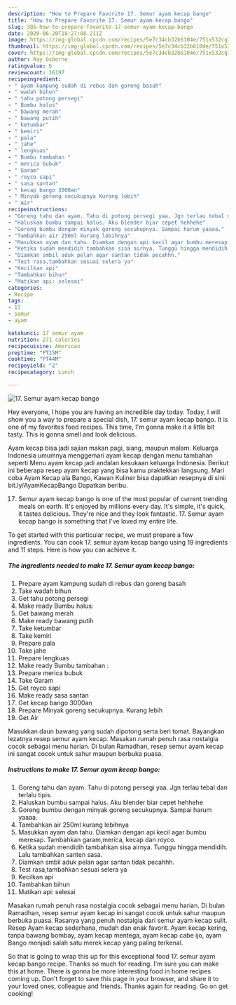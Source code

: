 ```yaml
---
description: "How to Prepare Favorite 17. Semur ayam kecap bango"
title: "How to Prepare Favorite 17. Semur ayam kecap bango"
slug: 385-how-to-prepare-favorite-17-semur-ayam-kecap-bango
date: 2020-06-20T18:27:08.211Z
image: https://img-global.cpcdn.com/recipes/5e7c34cb32b6104e/751x532cq70/17-semur-ayam-kecap-bango-foto-resep-utama.jpg
thumbnail: https://img-global.cpcdn.com/recipes/5e7c34cb32b6104e/751x532cq70/17-semur-ayam-kecap-bango-foto-resep-utama.jpg
cover: https://img-global.cpcdn.com/recipes/5e7c34cb32b6104e/751x532cq70/17-semur-ayam-kecap-bango-foto-resep-utama.jpg
author: Ray Osborne
ratingvalue: 5
reviewcount: 16197
recipeingredient:
- " ayam kampung sudah di rebus dan goreng basah"
- " wadah bihun"
- " tahu potong persegi"
- " Bumbu halus"
- " bawang merah"
- " bawang putih"
- " ketumbar"
- " kemiri"
- " pala"
- " jahe"
- " lengkuas"
- " Bumbu tambahan "
- " merica bubuk"
- " Garam"
- " royco sapi"
- " sasa santan"
- " kecap bango 3000an"
- " Minyak goreng secukupnya Kurang lebih"
- " Air"
recipeinstructions:
- "Goreng tahu dan ayam. Tahu di potong persegi yaa. Jgn terlau tebal dan terlalu tipis."
- "Haluskan bumbu sampai halus. Aku blender biar cepet hehhehe"
- "Goreng bumbu dengan minyak goreng secukupnya. Sampai harum yaaaa."
- "Tambahkan air 250ml kurang lebihnya"
- "Masukkan ayam dan tahu. Diamkan dengan api kecil agar bumbu meresap. Tambahkan garam,merica, kecap dan royco."
- "Ketika sudah mendidih tambahkan sisa airnya. Tunggu hingga mendidih. Lalu tambahkan santen sasa."
- "Diamkan smbil aduk pelan agar santan tidak pecahhh."
- "Test rasa,tambahkan sesuai selera ya"
- "Kecilkan api"
- "Tambahkan bihun"
- "Matikan api: selesai"
categories:
- Recipe
tags:
- 17
- semur
- ayam

katakunci: 17 semur ayam 
nutrition: 271 calories
recipecuisine: American
preptime: "PT15M"
cooktime: "PT44M"
recipeyield: "2"
recipecategory: Lunch

---
```



![17. Semur ayam kecap bango](https://img-global.cpcdn.com/recipes/5e7c34cb32b6104e/751x532cq70/17-semur-ayam-kecap-bango-foto-resep-utama.jpg)

Hey everyone, I hope you are having an incredible day today. Today, I will show you a way to prepare a special dish, 17. semur ayam kecap bango. It is one of my favorites food recipes. This time, I'm gonna make it a little bit tasty. This is gonna smell and look delicious.

Ayam kecap bisa jadi sajian makan pagi, siang, maupun malam. Keluarga Indonesia umumnya menggemari ayam kecap dengan menu tambahan seperti Menu ayam kecap jadi andalan kesukaan keluarga Indonesia. Berikut ini beberapa resep ayam kecap yang bisa kamu praktekkan langsung. Mari coba Ayam Kecap ala Bango, Kawan Kuliner bisa dapatkan resepnya di sini: bit.ly/AyamKecapBango Dapatkan beribu.

17. Semur ayam kecap bango is one of the most popular of current trending meals on earth. It's enjoyed by millions every day. It's simple, it's quick, it tastes delicious. They're nice and they look fantastic. 17. Semur ayam kecap bango is something that I've loved my entire life.


To get started with this particular recipe, we must prepare a few ingredients. You can cook 17. semur ayam kecap bango using 19 ingredients and 11 steps. Here is how you can achieve it.

<!--inarticleads1-->

##### The ingredients needed to make 17. Semur ayam kecap bango:

1. Prepare  ayam kampung sudah di rebus dan goreng basah
1. Take  wadah bihun
1. Get  tahu potong persegi
1. Make ready  Bumbu halus:
1. Get  bawang merah
1. Make ready  bawang putih
1. Take  ketumbar
1. Take  kemiri
1. Prepare  pala
1. Take  jahe
1. Prepare  lengkuas
1. Make ready  Bumbu tambahan :
1. Prepare  merica bubuk
1. Take  Garam
1. Get  royco sapi
1. Make ready  sasa santan
1. Get  kecap bango 3000an
1. Prepare  Minyak goreng secukupnya. Kurang lebih
1. Get  Air


Masukkan daun bawang yang sudah dipotong serta beri tomat. Bayangkan lezatnya resep semur ayam kecap. Masakan rumah penuh rasa nostalgia cocok sebagai menu harian. Di bulan Ramadhan, resep semur ayam kecap ini sangat cocok untuk sahur maupun berbuka puasa. 

<!--inarticleads2-->

##### Instructions to make 17. Semur ayam kecap bango:

1. Goreng tahu dan ayam. Tahu di potong persegi yaa. Jgn terlau tebal dan terlalu tipis.
1. Haluskan bumbu sampai halus. Aku blender biar cepet hehhehe
1. Goreng bumbu dengan minyak goreng secukupnya. Sampai harum yaaaa.
1. Tambahkan air 250ml kurang lebihnya
1. Masukkan ayam dan tahu. Diamkan dengan api kecil agar bumbu meresap. Tambahkan garam,merica, kecap dan royco.
1. Ketika sudah mendidih tambahkan sisa airnya. Tunggu hingga mendidih. Lalu tambahkan santen sasa.
1. Diamkan smbil aduk pelan agar santan tidak pecahhh.
1. Test rasa,tambahkan sesuai selera ya
1. Kecilkan api
1. Tambahkan bihun
1. Matikan api: selesai


Masakan rumah penuh rasa nostalgia cocok sebagai menu harian. Di bulan Ramadhan, resep semur ayam kecap ini sangat cocok untuk sahur maupun berbuka puasa. Rasanya yang penuh nostalgia dari semur ayam kecap sulit. Resep Ayam kecap sederhana, mudah dan enak favorit. Ayam kecap kering, tanpa bawang bombay, ayam kecap mentega, ayam kecap cabe ijo, ayam Bango menjadi salah satu merek kecap yang paling terkenal. 

So that is going to wrap this up for this exceptional food 17. semur ayam kecap bango recipe. Thanks so much for reading. I'm sure you can make this at home. There is gonna be more interesting food in home recipes coming up. Don't forget to save this page in your browser, and share it to your loved ones, colleague and friends. Thanks again for reading. Go on get cooking!
